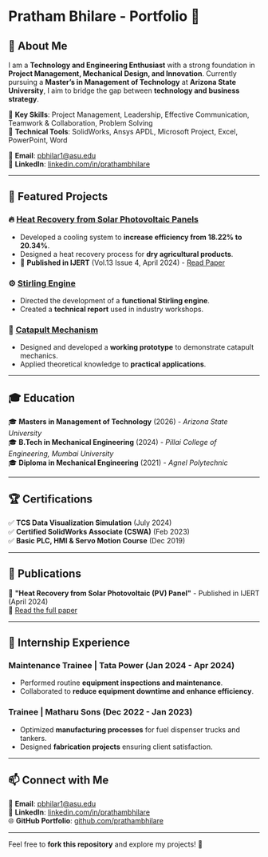 # Pratham Bhilare - Portfolio 🚀

## 👋 About Me
I am a **Technology and Engineering Enthusiast** with a strong foundation in **Project Management, Mechanical Design, and Innovation**. Currently pursuing a **Master’s in Management of Technology** at **Arizona State University**, I aim to bridge the gap between **technology and business strategy**.

🔹 **Key Skills**: Project Management, Leadership, Effective Communication, Teamwork & Collaboration, Problem Solving  
🔹 **Technical Tools**: SolidWorks, Ansys APDL, Microsoft Project, Excel, PowerPoint, Word  

📩 **Email**: [pbhilar1@asu.edu](mailto:pbhilar1@asu.edu)  
🔗 **LinkedIn**: [linkedin.com/in/prathambhilare](https://www.linkedin.com/in/prathambhilare)

---

## 📌 Featured Projects

### 🔥 [Heat Recovery from Solar Photovoltaic Panels](Projects/HeatRecovery/)
- Developed a cooling system to **increase efficiency from 18.22% to 20.34%**.
- Designed a heat recovery process for **dry agricultural products**.
- 📜 **Published in IJERT** (Vol.13 Issue 4, April 2024) - [Read Paper](Publications/HeatRecovery_Paper.pdf)

### ⚙️ [Stirling Engine](Projects/StirlingEngine/)
- Directed the development of a **functional Stirling engine**.
- Created a **technical report** used in industry workshops.

### 🎯 [Catapult Mechanism](Projects/Catapult/)
- Designed and developed a **working prototype** to demonstrate catapult mechanics.
- Applied theoretical knowledge to **practical applications**.

---

## 🎓 Education
🎓 **Masters in Management of Technology** (2026) - *Arizona State University*  
🎓 **B.Tech in Mechanical Engineering** (2024) - *Pillai College of Engineering, Mumbai University*  
🎓 **Diploma in Mechanical Engineering** (2021) - *Agnel Polytechnic*

---

## 🏆 Certifications
✅ **TCS Data Visualization Simulation** (July 2024)  
✅ **Certified SolidWorks Associate (CSWA)** (Feb 2023)  
✅ **Basic PLC, HMI & Servo Motion Course** (Dec 2019)  

---

## 📜 Publications
📖 **"Heat Recovery from Solar Photovoltaic (PV) Panel"** - Published in IJERT (April 2024)  
📂 [Read the full paper](Publications/HeatRecovery_Paper.pdf)

---

## 📂 Internship Experience
### **Maintenance Trainee | Tata Power** (Jan 2024 - Apr 2024)
- Performed routine **equipment inspections and maintenance**.
- Collaborated to **reduce equipment downtime and enhance efficiency**.

### **Trainee | Matharu Sons** (Dec 2022 - Jan 2023)
- Optimized **manufacturing processes** for fuel dispenser trucks and tankers.
- Designed **fabrication projects** ensuring client satisfaction.

---

## 📫 Connect with Me
📩 **Email**: [pbhilar1@asu.edu](mailto:pbhilar1@asu.edu)  
🔗 **LinkedIn**: [linkedin.com/in/prathambhilare](https://www.linkedin.com/in/prathambhilare)  
🌐 **GitHub Portfolio**: [github.com/prathambhilare](https://github.com/prathambhilare)

---

Feel free to **fork this repository** and explore my projects! 🚀
